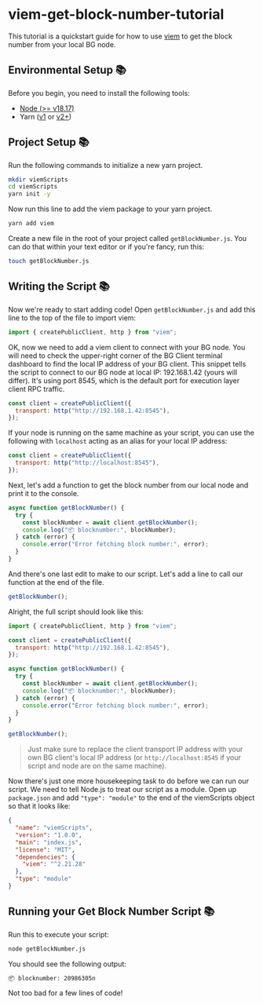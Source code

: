 # viem-get-block-number-tutorial
This tutorial is a quickstart guide for how to use [viem](https://viem.sh/) to get the block number from your local BG node.

## Environmental Setup 📚

Before you begin, you need to install the following tools:

- [Node (>= v18.17)](https://nodejs.org/en/download/)
- Yarn ([v1](https://classic.yarnpkg.com/en/docs/install/) or [v2+](https://yarnpkg.com/getting-started/install))


## Project Setup 📚

Run the following commands to initialize a new yarn project. 

```sh
mkdir viemScripts
cd viemScripts
yarn init -y
```


Now run this line to add the viem package to your yarn project.

```sh
yarn add viem
```


Create a new file in the root of your project called `getBlockNumber.js`. You can do that within your text editor or if you're fancy, run this:

```sh
touch getBlockNumber.js
```


## Writing the Script 📚

Now we're ready to start adding code! Open `getBlockNumber.js` and add this line to the top of the file to import viem:

```js
import { createPublicClient, http } from "viem";
```


OK, now we need to add a viem client to connect with your BG node. You will need to check the upper-right corner of the BG Client terminal dashboard to find the local IP address of your BG client. This snippet tells the script to connect to our BG node at local IP: 192.168.1.42 (yours will differ). It's using port 8545, which is the default port for execution layer client RPC traffic.

```js
const client = createPublicClient({
  transport: http("http://192.168.1.42:8545"),
});
```

If your node is running on the same machine as your script, you can use the following with `localhost` acting as an alias for your local IP address:

```js
const client = createPublicClient({
  transport: http("http://localhost:8545"),
});
```


Next, let's add a function to get the block number from our local node and print it to the console.

```js
async function getBlockNumber() {
  try {
    const blockNumber = await client.getBlockNumber();
    console.log("📦 blocknumber:", blockNumber);
  } catch (error) {
    console.error("Error fetching block number:", error);
  }
}
```


And there's one last edit to make to our script. Let's add a line to call our function at the end of the file.

```js
getBlockNumber();
```

Alright, the full script should look like this:

```js
import { createPublicClient, http } from "viem";

const client = createPublicClient({
  transport: http("http://192.168.1.42:8545"),
});

async function getBlockNumber() {
  try {
    const blockNumber = await client.getBlockNumber();
    console.log("📦 blocknumber:", blockNumber);
  } catch (error) {
    console.error("Error fetching block number:", error);
  }
}

getBlockNumber();
```
> Just make sure to replace the client transport IP address with your own BG client's local IP address (or `http://localhost:8545` if your script and node are on the same machine).


Now there's just one more housekeeping task to do before we can run our script. We need to tell Node.js to treat our script as a module. Open up `package.json` and add `"type": "module"` to the end of the viemScripts object so that it looks like:

```json
{
  "name": "viemScripts",
  "version": "1.0.0",
  "main": "index.js",
  "license": "MIT",
  "dependencies": {
    "viem": "^2.21.28"
  },
  "type": "module"
}
```

## Running your Get Block Number Script 📚

Run this to execute your script:

```sh
node getBlockNumber.js
```

You should see the following output:

```sh
📦 blocknumber: 20986305n
```

Not too bad for a few lines of code!







